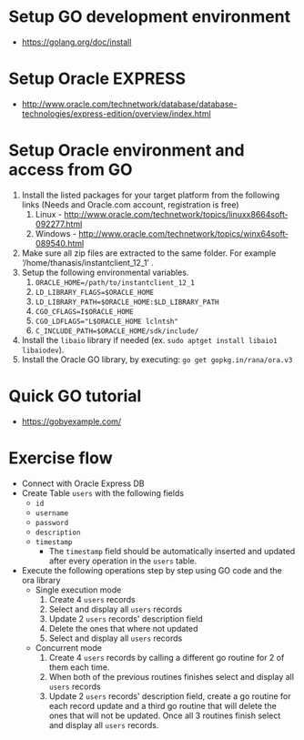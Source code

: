 # Setup GO development environment
- https://golang.org/doc/install

# Setup Oracle EXPRESS
- http://www.oracle.com/technetwork/database/database-technologies/express-edition/overview/index.html

# Setup Oracle environment and access from GO
1. Install the listed packages for your target platform from the following links (Needs and
Oracle.com account, registration is free)
    1. Linux - http://www.oracle.com/technetwork/topics/linuxx86­64soft­092277.html​
    2. Windows - http://www.oracle.com/technetwork/topics/winx64soft­089540.html
2. Make sure all zip files are extracted to the same folder. For example
‘/home/thanasis/instantclient_12_1’ .
3. Setup the following environmental variables.
    1. `ORACLE_HOME=/path/to/instantclient_12_1`
    2. `LD_LIBRARY_FLAGS=$ORACLE_HOME`
    3. `LD_LIBRARY_PATH=$ORACLE_HOME:$LD_LIBRARY_PATH`
    4. `CGO_CFLAGS=­I$ORACLE_HOME`
    5. `CGO_LDFLAGS="­L$ORACLE_HOME ­lclntsh"`
    6. `C_INCLUDE_PATH=$ORACLE_HOME/sdk/include/`
4. Install the `libaio` library if needed (ex. `sudo apt­get install libaio1 libaio­dev`).
5. Install the Oracle GO library, by executing: `go get gopkg.in/rana/ora.v3`

# Quick GO tutorial
- https://gobyexample.com/

# Exercise flow
- Connect with Oracle Express DB
- Create Table `users` with the following fields
    - `id`
    - `username`
    - `password`
    - `description`
    - `timestamp`
        - The `timestamp` field should be automatically inserted and updated after every operation in the `users` table.
- Execute the following operations step by step using GO code and the ora library
    - Single execution mode
        1. Create 4 `users` records
        2. Select and display all `users` records
        3. Update 2 `users` records' description field
        4. Delete the ones that where not updated
        5. Select and display all `users` records
    - Concurrent mode
        1. Create 4 `users` records by calling a different go routine for 2 of them each time.
        2. When both of the previous routines finishes select and display all `users` records
        3. Update 2 `users` records' description field, create a go routine for each record update and a third go routine that will delete the ones that will not be updated. Once all 3 routines finish select and display all `users` records.

